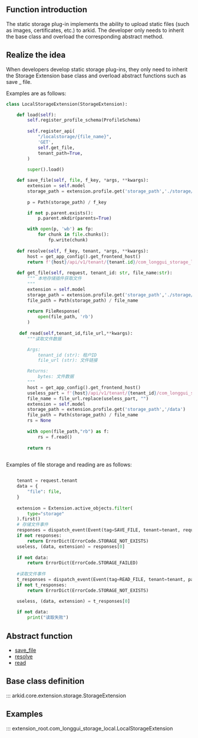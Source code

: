 ## Function introduction
The static storage plug-in implements the ability to upload static files (such as images, certificates, etc.) to arkid. The developer only needs to inherit the base class and overload the corresponding abstract method.

## Realize the idea

When developers develop static storage plug-ins, they only need to inherit the Storage Extension base class and overload abstract functions such as save _ file.

Examples are as follows:

``` py
class LocalStorageExtension(StorageExtension):

    def load(self):
        self.register_profile_schema(ProfileSchema)
        
        self.register_api(
            "/localstorage/{file_name}",
            'GET',
            self.get_file,
            tenant_path=True,
        )
        
        super().load()

    def save_file(self, file, f_key, *args, **kwargs):
        extension = self.model
        storage_path = extension.profile.get('storage_path','./storage/')
        
        p = Path(storage_path) / f_key

        if not p.parent.exists():
            p.parent.mkdir(parents=True)

        with open(p, 'wb') as fp:
            for chunk in file.chunks():
                fp.write(chunk)
                
    def resolve(self, f_key, tenant, *args, **kwargs):
        host = get_app_config().get_frontend_host()
        return f'{host}/api/v1/tenant/{tenant.id}/com_longgui_storage_local/localstorage/{f_key}'
    
    def get_file(self, request, tenant_id: str, file_name:str):
        """ 本地存储插件获取文件
        """
        extension = self.model
        storage_path = extension.profile.get('storage_path','./storage/')
        file_path = Path(storage_path) / file_name
        
        return FileResponse(
            open(file_path, 'rb')
        )
    
     def read(self,tenant_id,file_url,**kwargs):
        """读取文件数据

        Args:
            tenant_id (str): 租户ID
            file_url (str): 文件链接

        Returns:
            bytes: 文件数据
        """
        host = get_app_config().get_frontend_host()
        useless_part = f'{host}/api/v1/tenant/{tenant_id}/com_longgui_storage_local/localstorage/'
        file_name = file_url.replace(useless_part, "")
        extension = self.model
        storage_path = extension.profile.get('storage_path','/data')
        file_path = Path(storage_path) / file_name
        rs = None
        
        with open(file_path,"rb") as f:
            rs = f.read()
        
        return rs
    
```

Examples of file storage and reading are as follows:
```python

    tenant = request.tenant
    data = {
        "file": file,
    }
    
    extension = Extension.active_objects.filter(
        type="storage"
    ).first()
    # 存储文件事件
    responses = dispatch_event(Event(tag=SAVE_FILE, tenant=tenant, request=request, packages=extension.package, data=data))
    if not responses:
        return ErrorDict(ErrorCode.STORAGE_NOT_EXISTS)
    useless, (data, extension) = responses[0]
    
    if not data:
        return ErrorDict(ErrorCode.STORAGE_FAILED)
    
    #读取文件事件
    t_responses = dispatch_event(Event(tag=READ_FILE, tenant=tenant, packages=extension.package, data={"url":data}))
    if not t_responses:
        return ErrorDict(ErrorCode.STORAGE_NOT_EXISTS)

    useless, (data, extension) = t_responses[0]
    
    if not data:
        print("读取失败")

```



## Abstract function

* [save_file](#arkid.core.extension.storage.StorageExtension.save_file)
* [resolve](#arkid.core.extension.storage.StorageExtension.save_file)
* [read](#arkid.core.extension.storage.StorageExtension.read)

## Base class definition

::: arkid.core.extension.storage.StorageExtension
    
## Examples

::: extension_root.com_longgui_storage_local.LocalStorageExtension
